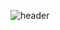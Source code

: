 ![header](https://capsule-render.vercel.app/api?type=Waving&color=auto&height=300&section=header&text=YHJ&fontSize=90)
